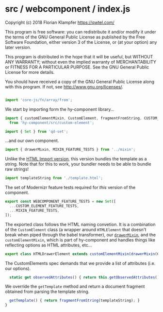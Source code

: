 # src / webcomponent / index.js
Copyright (c) 2018 Florian Klampfer <https://qwtel.com/>

This program is free software: you can redistribute it and/or modify
it under the terms of the GNU General Public License as published by
the Free Software Foundation, either version 3 of the License, or
(at your option) any later version.

This program is distributed in the hope that it will be useful,
but WITHOUT ANY WARRANTY; without even the implied warranty of
MERCHANTABILITY or FITNESS FOR A PARTICULAR PURPOSE.  See the
GNU General Public License for more details.

You should have received a copy of the GNU General Public License
along with this program.  If not, see <http://www.gnu.org/licenses/>.


```js

import 'core-js/fn/array/from';
```

We start by importing form the hy-component library...


```js
import { customElementMixin, CustomElement, fragmentFromString, CUSTOM_ELEMENT_FEATURE_TESTS }
  from 'hy-component/src/custom-element';

import { Set } from 'qd-set';
```

...and our own component.


```js
import { drawerMixin, MIXIN_FEATURE_TESTS } from '../mixin';
```

Unlike the [HTML Import version](./html-import.md), this version bundles the template
as a string.
Note that for this to work, your bundler needs to be able to bundle raw strings!


```js
import templateString from './template.html';
```

The set of Modernizr feature tests required for *this* version of the component.


```js
export const WEBCOMPONENT_FEATURE_TESTS = new Set([
  ...CUSTOM_ELEMENT_FEATURE_TESTS,
  ...MIXIN_FEATURE_TESTS,
]);
```

The exported class follows the HTML naming convetion.
It is a combination of the `CustomElement` class (a wrapper around `HTMLElement` that
doesn't break when piped through the babel transformer),
our [`drawerMixin`](../mixin/index.md),
and the `customElementMixin`, which is part of hy-component and handles things like
reflecting options as HTML attributes, etc...


```js
export class HTMLDrawerElement extends customElementMixin(drawerMixin(CustomElement)) {
```

The CustomElements spec demands that we provide a list of attributes (i.e. our options).


```js
  static get observedAttributes() { return this.getObservedAttributes(); }
```

We override the `getTemplate` method and return a document fragment
obtained from parsing the template string.


```js
  getTemplate() { return fragmentFromString(templateString); }
}
```



